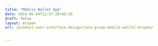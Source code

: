 ```yaml
---
title: "Mobile Wallet App"
date: 2018-06-04T12:57:20+05:30
draft: false
layout: mrupee
url: /product-user-interface-design/tata-group-mobile-wallet-mrupee/


---
```

